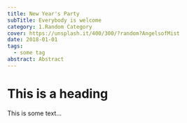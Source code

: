 ```yaml
---
title: New Year's Party
subTitle: Everybody is welcome
category: 1.Random Category
cover: https://unsplash.it/400/300/?random?AngelsofMist
date: 2018-01-01
tags:
  - some tag
abstract: Abstract
---
```


# This is a heading

This is some text...

